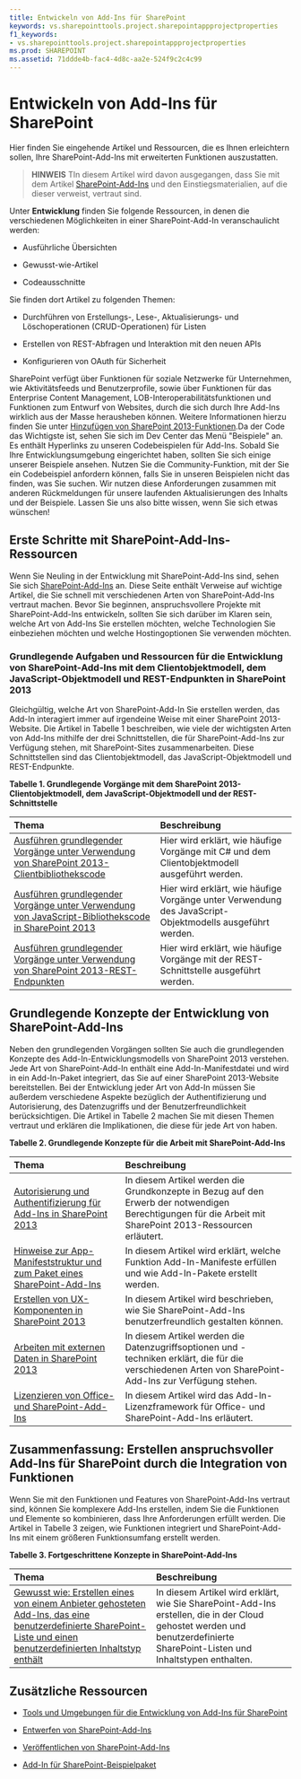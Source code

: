 ```yaml
---
title: Entwickeln von Add-Ins für SharePoint
keywords: vs.sharepointtools.project.sharepointappprojectproperties
f1_keywords:
- vs.sharepointtools.project.sharepointappprojectproperties
ms.prod: SHAREPOINT
ms.assetid: 71ddde4b-fac4-4d8c-aa2e-524f9c2c4c99
---
```



# Entwickeln von Add-Ins für SharePoint
Hier finden Sie eingehende Artikel und Ressourcen, die es Ihnen erleichtern sollen, Ihre SharePoint-Add-Ins mit erweiterten Funktionen auszustatten.
> **HINWEIS**
> TIn diesem Artikel wird davon ausgegangen, dass Sie mit dem Artikel  [SharePoint-Add-Ins](sharepoint-add-ins.md) und den Einstiegsmaterialien, auf die dieser verweist, vertraut sind.




Unter **Entwicklung** finden Sie folgende Ressourcen, in denen die verschiedenen Möglichkeiten in einer SharePoint-Add-In veranschaulicht werden:
- Ausführliche Übersichten


- Gewusst-wie-Artikel


- Codeausschnitte


Sie finden dort Artikel zu folgenden Themen: 
- Durchführen von Erstellungs-, Lese-, Aktualisierungs- und Löschoperationen (CRUD-Operationen) für Listen


- Erstellen von REST-Abfragen und Interaktion mit den neuen APIs


- Konfigurieren von OAuth für Sicherheit


SharePoint verfügt über Funktionen für soziale Netzwerke für Unternehmen, wie Aktivitätsfeeds und Benutzerprofile, sowie über Funktionen für das Enterprise Content Management, LOB-Interoperabilitätsfunktionen und Funktionen zum Entwurf von Websites, durch die sich durch Ihre Add-Ins wirklich aus der Masse herausheben können. Weitere Informationen hierzu finden Sie unter  [Hinzufügen von SharePoint 2013-Funktionen](http://msdn.microsoft.com/library/11ecb65e-6dc5-4cf1-80ca-3c16418697b6%28Office.15%29.aspx).Da der Code das Wichtigste ist, sehen Sie sich im Dev Center das Menü "Beispiele" an. Es enthält Hyperlinks zu unseren Codebeispielen für Add-Ins. Sobald Sie Ihre Entwicklungsumgebung eingerichtet haben, sollten Sie sich einige unserer Beispiele ansehen. Nutzen Sie die Community-Funktion, mit der Sie ein Codebeispiel anfordern können, falls Sie in unseren Beispielen nicht das finden, was Sie suchen. Wir nutzen diese Anforderungen zusammen mit anderen Rückmeldungen für unsere laufenden Aktualisierungen des Inhalts und der Beispiele. Lassen Sie uns also bitte wissen, wenn Sie sich etwas wünschen!
## Erste Schritte mit SharePoint-Add-Ins-Ressourcen
<a name="bk_gettingstarted"> </a>

Wenn Sie Neuling in der Entwicklung mit SharePoint-Add-Ins sind, sehen Sie sich  [SharePoint-Add-Ins](sharepoint-add-ins.md) an. Diese Seite enthält Verweise auf wichtige Artikel, die Sie schnell mit verschiedenen Arten von SharePoint-Add-Ins vertraut machen. Bevor Sie beginnen, anspruchsvollere Projekte mit SharePoint-Add-Ins entwickeln, sollten Sie sich darüber im Klaren sein, welche Art von Add-Ins Sie erstellen möchten, welche Technologien Sie einbeziehen möchten und welche Hostingoptionen Sie verwenden möchten.




### Grundlegende Aufgaben und Ressourcen für die Entwicklung von SharePoint-Add-Ins mit dem Clientobjektmodell, dem JavaScript-Objektmodell und REST-Endpunkten in SharePoint 2013
<a name="bk_essentials"> </a>

Gleichgültig, welche Art von SharePoint-Add-In Sie erstellen werden, das Add-In interagiert immer auf irgendeine Weise mit einer SharePoint 2013-Website. Die Artikel in Tabelle 1 beschreiben, wie viele der wichtigsten Arten von Add-Ins mithilfe der drei Schnittstellen, die für SharePoint-Add-Ins zur Verfügung stehen, mit SharePoint-Sites zusammenarbeiten. Diese Schnittstellen sind das Clientobjektmodell, das JavaScript-Objektmodell und REST-Endpunkte.




**Tabelle 1. Grundlegende Vorgänge mit dem SharePoint 2013-Clientobjektmodell, dem JavaScript-Objektmodell und der REST-Schnittstelle**


|**Thema**|**Beschreibung**|
|:-----|:-----|
| [Ausführen grundlegender Vorgänge unter Verwendung von SharePoint 2013-Clientbibliothekscode](complete-basic-operations-using-sharepoint-2013-client-library-code.md) <br/> |Hier wird erklärt, wie häufige Vorgänge mit C# und dem Clientobjektmodell ausgeführt werden.  <br/> |
| [Ausführen grundlegender Vorgänge unter Verwendung von JavaScript-Bibliothekscode in SharePoint 2013](complete-basic-operations-using-javascript-library-code-in-sharepoint-2013.md) <br/> |Hier wird erklärt, wie häufige Vorgänge unter Verwendung des JavaScript-Objektmodells ausgeführt werden.  <br/> |
| [Ausführen grundlegender Vorgänge unter Verwendung von SharePoint 2013-REST-Endpunkten](complete-basic-operations-using-sharepoint-2013-rest-endpoints.md) <br/> |Hier wird erklärt, wie häufige Vorgänge mit der REST-Schnittstelle ausgeführt werden.  <br/> |
 

## Grundlegende Konzepte der Entwicklung von SharePoint-Add-Ins
<a name="bk_fundamentals"> </a>

Neben den grundlegenden Vorgängen sollten Sie auch die grundlegenden Konzepte des Add-In-Entwicklungsmodells von SharePoint 2013 verstehen. Jede Art von SharePoint-Add-In enthält eine Add-In-Manifestdatei und wird in ein Add-In-Paket integriert, das Sie auf einer SharePoint 2013-Website bereitstellen. Bei der Entwicklung jeder Art von Add-In müssen Sie außerdem verschiedene Aspekte bezüglich der Authentifizierung und Autorisierung, des Datenzugriffs und der Benutzerfreundlichkeit berücksichtigen. Die Artikel in Tabelle 2 machen Sie mit diesen Themen vertraut und erklären die Implikationen, die diese für jede Art von haben.




**Tabelle 2. Grundlegende Konzepte für die Arbeit mit SharePoint-Add-Ins**


|**Thema**|**Beschreibung**|
|:-----|:-----|
| [Autorisierung und Authentifizierung für Add-Ins in SharePoint 2013](authorization-and-authentication-of-sharepoint-add-ins.md) <br/> |In diesem Artikel werden die Grundkonzepte in Bezug auf den Erwerb der notwendigen Berechtigungen für die Arbeit mit SharePoint 2013-Ressourcen erläutert.  <br/> |
| [Hinweise zur App-Manifeststruktur und zum Paket eines SharePoint-Add-Ins](explore-the-app-manifest-structure-and-the-package-of-a-sharepoint-add-in.md) <br/> |In diesem Artikel wird erklärt, welche Funktion Add-In-Manifeste erfüllen und wie Add-In-Pakete erstellt werden.  <br/> |
| [Erstellen von UX-Komponenten in SharePoint 2013](create-ux-components-in-sharepoint-2013.md) <br/> |In diesem Artikel wird beschrieben, wie Sie SharePoint-Add-Ins benutzerfreundlich gestalten können.  <br/> |
| [Arbeiten mit externen Daten in SharePoint 2013](work-with-external-data-in-sharepoint-2013.md) <br/> |In diesem Artikel werden die Datenzugriffsoptionen und -techniken erklärt, die für die verschiedenen Arten von SharePoint-Add-Ins zur Verfügung stehen.  <br/> |
| [Lizenzieren von Office- und SharePoint-Add-Ins](http://msdn.microsoft.com/library/3e0e8ff6-66d6-44ff-b0c2-59108ebd9181%28Office.15%29.aspx) <br/> |In diesem Artikel wird das Add-In-Lizenzframework für Office- und SharePoint-Add-Ins erläutert.  <br/> |
 

## Zusammenfassung: Erstellen anspruchsvoller Add-Ins für SharePoint durch die Integration von Funktionen
<a name="bk_integrate"> </a>

Wenn Sie mit den Funktionen und Features von SharePoint-Add-Ins vertraut sind, können Sie komplexere Add-Ins erstellen, indem Sie die Funktionen und Elemente so kombinieren, dass Ihre Anforderungen erfüllt werden. Die Artikel in Tabelle 3 zeigen, wie Funktionen integriert und SharePoint-Add-Ins mit einem größeren Funktionsumfang erstellt werden.




**Tabelle 3. Fortgeschrittene Konzepte in SharePoint-Add-Ins**


|**Thema**|**Beschreibung**|
|:-----|:-----|
| [Gewusst wie: Erstellen eines von einem Anbieter gehosteten Add-Ins, das eine benutzerdefinierte SharePoint-Liste und einen benutzerdefinierten Inhaltstyp enthält](create-a-provider-hosted-add-in-that-includes-a-custom-sharepoint-list-and-conte.md) <br/> |In diesem Artikel wird erklärt, wie Sie SharePoint-Add-Ins erstellen, die in der Cloud gehostet werden und benutzerdefinierte SharePoint-Listen und Inhaltstypen enthalten.  <br/> |
 

## Zusätzliche Ressourcen
<a name="bk_addresources"> </a>


-  [Tools und Umgebungen für die Entwicklung von Add-Ins für SharePoint](tools-and-environments-for-developing-sharepoint-add-ins.md)


-  [Entwerfen von SharePoint-Add-Ins](design-sharepoint-add-ins.md)


-  [Veröffentlichen von SharePoint-Add-Ins](publish-sharepoint-add-ins.md)


-  [Add-In für SharePoint-Beispielpaket](http://code.msdn.microsoft.com/office/Apps-for-SharePoint-sample-64c80184)



